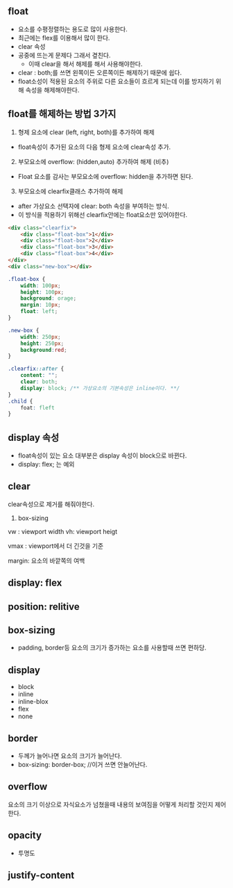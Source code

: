 

## float
- 요소를 수평정렬하는 용도로 많이 사용한다.
- 최근에는 flex를 이용해서 많이 한다.
- clear  속성
- 공중에 뜨는게 문제다 그래서 곂친다.
	- 이때 clear을 해서 해제를 해서 사용해야한다.
- clear : both;를 쓰면 왼쪽이든 오른쪽이든 해제하기 때문에 쉽다.
- float소성이 적용된 요소의 주위로 다른 요소들이 흐르게 되는데 이를 방지하기 위해 속성을 해제해야한다.

## float를 해제하는 방법 3가지
1. 형제 요소에 clear (left, right, both)를 추가하여 해제
- float속성이 추가된 요소의 다음 형제 요소에 clear속성 추가.


2. 부모요소에 overflow: (hidden,auto) 추가하여 해제 (비추)
- Float 요소를 감사는 부모요소에 overflow: hidden을 추가하면 된다.

3. 부모요소에 clearfix클래스 추가하여 해제
-  after 가상요소 선택자에 clear: both 속성을 부여하는 방식.
- 이 방식을 적용하기 위해선 clearfix안에는 float요소만 있어야한다.

```html
<div class="clearfix">
	<div class="float-box">1</div>
	<div class="float-box">2</div>
	<div class="float-box">3</div>
	<div class="float-box">4</div>
</div>
<div class="new-box"></div>

```
```css
.float-box {
	width: 100px;	
	height: 100px;
	background: orage;
	margin: 10px;
	float: left;
}

.new-box {
	width: 250px;
	height: 250px;
	background:red;
}

.clearfix::after {
	content: "";
	clear: both;
	display: block;	/** 가상요소의 기본속성은 inline이다. **/
}
.child {
	foat: fleft
}
```


## display 속성
- float속성이 있는 요소 대부분은  display 속성이 block으로 바뀐다.
- display: flex; 는 예외


## clear
clear속성으로 제거를 해줘야한다.






1. box-sizing





vw : viewport width
vh: viewport heigt

vmax : viewport에서 더 긴것을 기준

margin: 요소의 바깥쪽의 여백


## display: flex

## position: relitive

## box-sizing
- padding, border등 요소의 크기가 증가하는 요소를 사용할때 쓰면 편하당.

## display
- block
- inline
- inline-blox
- flex
- none

## border
- 두께가 늘어나면 요소의 크기가 늘어난다.
- box-sizing: border-box; //이거 쓰면 안늘어난다.
## overflow
요소의 크기 이상으로 자식요소가 넘쳤을때 내용의 보여짐을 어떻게 처리할 것인지 제어한다.

## opacity
- 투명도


## justify-content

